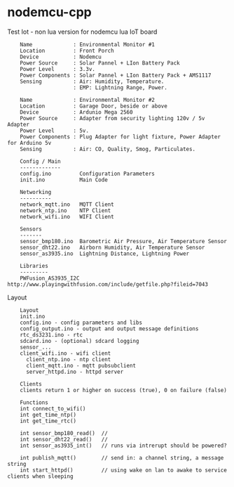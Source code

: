 # nodemcu-cpp
Test Iot - non lua version for nodemcu lua IoT board

        Name             : Environmental Monitor #1
        Location         : Front Porch
        Device           : Nodemcu
        Power Source     : Solar Pannel + LIon Battery Pack
        Power Level      : 3.3v.
        Power Components : Solar Pannel + LIon Battery Pack + AMS1117
        Sensing          : Air: Humidity, Temperature.  
                         : EMP: Lightning Range, Power.

        Name             : Environmental Monitor #2
        Location         : Garage Door, beside or above
        Device           : Ardunio Mega 2560
        Power Source     : Adapter from security lighting 120v / 5v Adapter
        Power Level      : 5v.
        Power Components : Plug Adapter for light fixture, Power Adapter for Arduino 5v
        Sensing          : Air: CO, Quality, Smog, Particulates.

        Config / Main
        -------------
        config.ino         Configuration Parameters
        init.ino           Main Code
        
        Networking
        ----------
        network_mqtt.ino   MQTT Client
        network_ntp.ino    NTP Client
        network_wifi.ino   WIFI Client
        
        Sensors
        -------
        sensor_bmp180.ino  Barometric Air Pressure, Air Temperature Sensor
        sensor_dht22.ino   Airborn Humidity, Air Temperature Sensor
        sensor_as3935.ino  Lightning Distance, Lightning Power

        Libraries
        ---------
        PWFusion_AS3935_I2C  http://www.playingwithfusion.com/include/getfile.php?fileid=7043
        

Layout

        Layout
        init.ino
        config.ino - config parameters and libs
        config_output.ino - output and output message definitions
        rtc_ds3231.ino - rtc
        sdcard.ino - (optional) sdcard logging
        sensor_...
        client_wifi.ino - wifi client
          client_ntp.ino - ntp client
          client_mqtt.ino - mqtt pubsubclient
          server_httpd.ino - httpd server
        
        Clients
        clients return 1 or higher on success (true), 0 on failure (false)
        
        Functions
        int connect_to_wifi()
        int get_time_ntp()
        int get_time_rtc()

        int sensor_bmp180_read()  // 
        int sensor_dht22_read()   // 
        int sensor_as3935_int()   // runs via intrerupt should be powered?

        int publish_mqtt()        // send in: a channel string, a message string
        int start_httpd()         // using wake on lan to awake to service clients when sleeping
